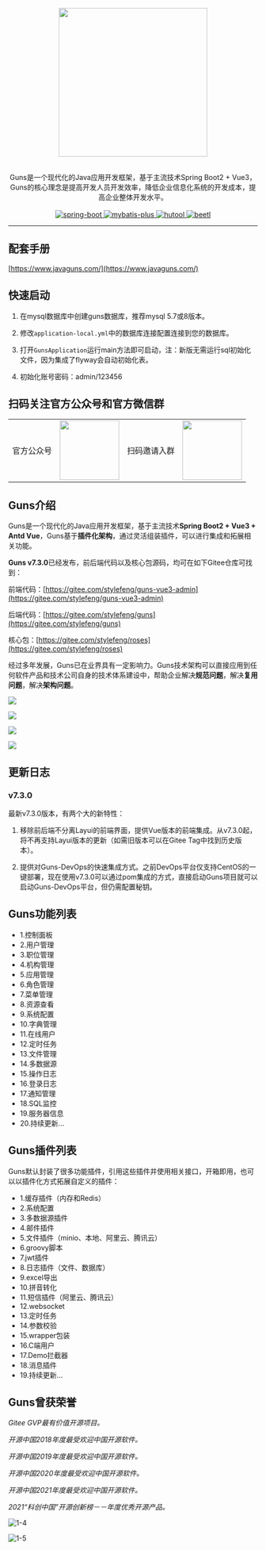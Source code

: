 <p align="center">
    <img src="https://images.gitee.com/uploads/images/2019/0109/214218_d2aa949b_551203.png" width="300">
    <br>      
    <br>      
    <p align="center">
        Guns是一个现代化的Java应用开发框架，基于主流技术Spring Boot2 + Vue3，Guns的核心理念是提高开发人员开发效率，降低企业信息化系统的开发成本，提高企业整体开发水平。
        <br>
        <br>
        <a href="http://spring.io/projects/spring-boot">
            <img src="https://img.shields.io/badge/spring--boot-2.4.2-green.svg" alt="spring-boot">
        </a>
        <a href="http://mp.baomidou.com">
            <img src="https://img.shields.io/badge/mybatis--plus-3.4.0-blue.svg" alt="mybatis-plus">
        </a>  
        <a href="https://www.hutool.cn/">
            <img src="https://img.shields.io/badge/hutool-5.4.4-blue.svg" alt="hutool">
        </a>
        <a href="http://ibeetl.com/">
            <img src="https://img.shields.io/badge/beetl-3.3.1-yellow.svg" alt="beetl">
        </a>  
    </p>
</p>

-----------------------------------------------------------------------------------------------

## 配套手册

[https://www.javaguns.com/](https://www.javaguns.com/)

## 快速启动

1. 在mysql数据库中创建guns数据库，推荐mysql 5.7或8版本。

2. 修改`application-local.yml`中的数据库连接配置连接到您的数据库。

3. 打开`GunsApplication`运行main方法即可启动，注：新版无需运行sql初始化文件，因为集成了flyway会自动初始化表。

4. 初始化账号密码：admin/123456

## 扫码关注官方公众号和官方微信群
<table>
    <tr>
        <td>官方公众号</td>
        <td><img src="https://images.gitee.com/uploads/images/2019/0415/104911_9bc924a5_551203.png" width="120"/></td>
        <td>扫码邀请入群</td>
        <td><img src="https://images.gitee.com/uploads/images/2019/0419/103622_d6e9fa5d_551203.png" width="120"/></td>
    </tr>
</table>

## Guns介绍

Guns是一个现代化的Java应用开发框架，基于主流技术**Spring Boot2 + Vue3 + Antd Vue**，Guns基于**插件化架构**，通过灵活组装插件，可以进行集成和拓展相关功能。

**Guns v7.3.0**已经发布，前后端代码以及核心包源码，均可在如下Gitee仓库可找到：

前端代码：[https://gitee.com/stylefeng/guns-vue3-admin](https://gitee.com/stylefeng/guns-vue3-admin)

后端代码：[https://gitee.com/stylefeng/guns](https://gitee.com/stylefeng/guns)

核心包：[https://gitee.com/stylefeng/roses](https://gitee.com/stylefeng/roses)

经过多年发展，Guns已在业界具有一定影响力。Guns技术架构可以直接应用到任何软件产品和技术公司自身的技术体系建设中，帮助企业解决**规范问题**，解决**复用问题**，解决**架构问题**。

![](https://javaguns-images.oss-cn-beijing.aliyuncs.com/4e63346d.png)

![](https://javaguns-images.oss-cn-beijing.aliyuncs.com/223a7ade.png)

![](https://javaguns-images.oss-cn-beijing.aliyuncs.com/9f05f0d3.png)

![](https://javaguns-images.oss-cn-beijing.aliyuncs.com/49e229cb.png)

## 更新日志

### v7.3.0

最新v7.3.0版本，有两个大的新特性：

1. 移除前后端不分离Layui的前端界面，提供Vue版本的前端集成。从v7.3.0起，将不再支持Layui版本的更新（如需旧版本可以在Gitee Tag中找到历史版本）。

2. 提供对Guns-DevOps的快速集成方式。之前DevOps平台仅支持CentOS的一键部署，现在使用v7.3.0可以通过pom集成的方式，直接启动Guns项目就可以启动Guns-DevOps平台，但仍需配置秘钥。

## Guns功能列表

- 1.控制面板
- 2.用户管理
- 3.职位管理
- 4.机构管理
- 5.应用管理
- 6.角色管理
- 7.菜单管理
- 8.资源查看
- 9.系统配置
- 10.字典管理
- 11.在线用户
- 12.定时任务
- 13.文件管理
- 14.多数据源
- 15.操作日志
- 16.登录日志
- 17.通知管理
- 18.SQL监控
- 19.服务器信息
- 20.持续更新...

## Guns插件列表

Guns默认封装了很多功能插件，引用这些插件并使用相关接口，开箱即用，也可以以插件化方式拓展自定义的插件：

- 1.缓存插件（内存和Redis）
- 2.系统配置
- 3.多数据源插件
- 4.邮件插件
- 5.文件插件（minio、本地、阿里云、腾讯云）
- 6.groovy脚本
- 7.jwt插件
- 8.日志插件（文件、数据库）
- 9.excel导出
- 10.拼音转化
- 11.短信插件（阿里云、腾讯云）
- 12.websocket
- 13.定时任务
- 14.参数校验
- 15.wrapper包装
- 16.C端用户
- 17.Demo拦截器
- 18.消息插件
- 19.持续更新...

## Guns曾获荣誉

*Gitee GVP最有价值开源项目。*

*开源中国2018年度最受欢迎中国开源软件。*

*开源中国2019年度最受欢迎中国开源软件。*

*开源中国2020年度最受欢迎中国开源软件。*

*开源中国2021年度最受欢迎中国开源软件。*

*2021“科创中国”开源创新榜－－年度优秀开源产品。*

![1-4](https://javaguns-images.oss-cn-beijing.aliyuncs.com/1-4.png)

![1-5](https://javaguns-images.oss-cn-beijing.aliyuncs.com/1-5.png)